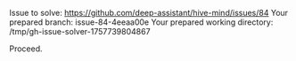 Issue to solve: https://github.com/deep-assistant/hive-mind/issues/84
Your prepared branch: issue-84-4eeaa00e
Your prepared working directory: /tmp/gh-issue-solver-1757739804867

Proceed.